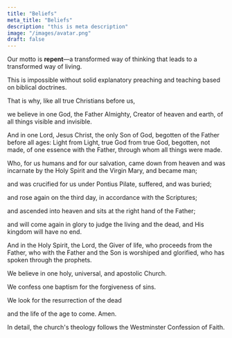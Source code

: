 ```yaml
---
title: "Beliefs"
meta_title: "Beliefs"
description: "this is meta description"
image: "/images/avatar.png"
draft: false
---
```


Our motto is **repent**—a transformed way of thinking that leads to a transformed way of living.

This is impossible without solid explanatory preaching and teaching based on biblical doctrines.

That is why, like all true Christians before us,  

we believe in one God, the Father Almighty, Creator of heaven and earth, of all things visible and invisible.

And in one Lord, Jesus Christ, the only Son of God, begotten of the Father before all ages: Light from Light, true God from true God, begotten, not made, of one essence with the Father, through whom all things were made.

Who, for us humans and for our salvation, came down from heaven and was incarnate by the Holy Spirit and the Virgin Mary, and became man;

and was crucified for us under Pontius Pilate, suffered, and was buried;

and rose again on the third day, in accordance with the Scriptures;

and ascended into heaven and sits at the right hand of the Father;

and will come again in glory to judge the living and the dead, and His kingdom will have no end.

And in the Holy Spirit, the Lord, the Giver of life, who proceeds from the Father, who with the Father and the Son is worshiped and glorified, who has spoken through the prophets.

We believe in one holy, universal, and apostolic Church.

We confess one baptism for the forgiveness of sins.

We look for the resurrection of the dead  

and the life of the age to come. Amen.

In detail, the church's theology follows the Westminster Confession of Faith.
